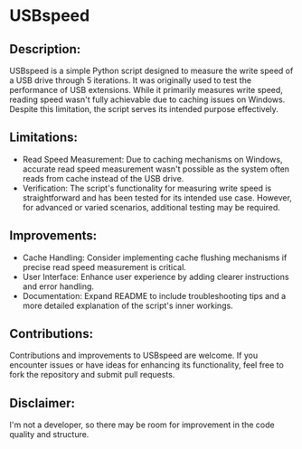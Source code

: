 # USBspeed

## Description:

USBspeed is a simple Python script designed to measure the write speed of a USB drive through 5 iterations. It was originally used to test the performance of USB extensions. While it primarily measures write speed, reading speed wasn't fully achievable due to caching issues on Windows. Despite this limitation, the script serves its intended purpose effectively.

## Limitations:

- Read Speed Measurement: Due to caching mechanisms on Windows, accurate read speed measurement wasn't possible as the system often reads from cache instead of the USB drive.
- Verification: The script's functionality for measuring write speed is straightforward and has been tested for its intended use case. However, for advanced or varied scenarios, additional testing may be required.

## Improvements:

- Cache Handling: Consider implementing cache flushing mechanisms if precise read speed measurement is critical.
- User Interface: Enhance user experience by adding clearer instructions and error handling.
- Documentation: Expand README to include troubleshooting tips and a more detailed explanation of the script's inner workings.

## Contributions:

Contributions and improvements to USBspeed are welcome. If you encounter issues or have ideas for enhancing its functionality, feel free to fork the repository and submit pull requests.

## Disclaimer:

I'm not a developer, so there may be room for improvement in the code quality and structure.
